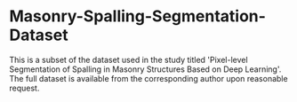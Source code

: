 # Masonry-Spalling-Segmentation-Dataset
This is a subset of the dataset used in the study titled 'Pixel-level Segmentation of Spalling in Masonry Structures Based on Deep Learning'. 
The full dataset is available from the corresponding author upon reasonable request.
